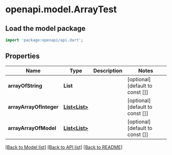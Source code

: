 # openapi.model.ArrayTest

## Load the model package
```dart
import 'package:openapi/api.dart';
```

## Properties
Name | Type | Description | Notes
------------ | ------------- | ------------- | -------------
**arrayOfString** | **List<String>** |  | [optional] [default to const []]
**arrayArrayOfInteger** | [**List<List<int>>**](List.md) |  | [optional] [default to const []]
**arrayArrayOfModel** | [**List<List<ReadOnlyFirst>>**](List.md) |  | [optional] [default to const []]

[[Back to Model list]](../README.md#documentation-for-models) [[Back to API list]](../README.md#documentation-for-api-endpoints) [[Back to README]](../README.md)


